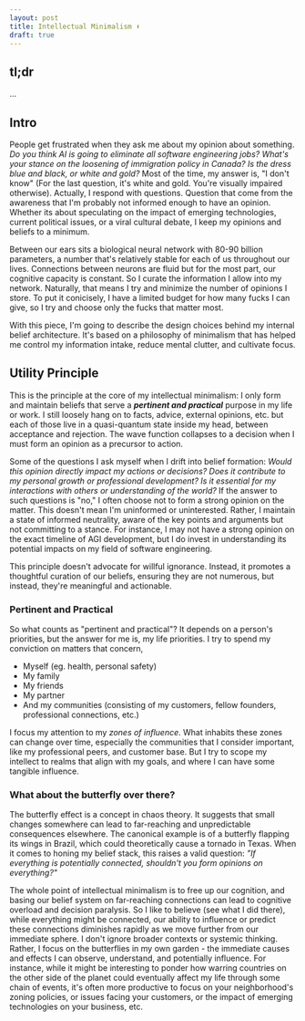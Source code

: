 ```yaml
---
layout: post
title: Intellectual Minimalism ⬇️
draft: true
---
```


## tl;dr

...

## Intro

People get frustrated when they ask me about my opinion about something. *Do you think AI is going to eliminate all software engineering jobs?* *What's your stance on the loosening of immigration policy in Canada?* *Is the dress blue and black, or white and gold?* Most of the time, my answer is, "I don't know" (For the last question, it's white and gold. You're visually impaired otherwise). Actually, I respond with questions. Question that come from the awareness that I'm probably not informed enough to have an opinion. Whether its about speculating on the impact of emerging technologies, current political issues, or a viral cultural debate, I keep my opinions and beliefs to a minimum. 

Between our ears sits a biological neural network with 80-90 billion parameters, a number that's relatively stable for each of us throughout our lives. Connections between neurons are fluid but for the most part, our cognitive capacity is constant. So I curate the information I allow into my network. Naturally, that means I try and minimize the number of opinions I store. To put it conicisely, I have a limited budget for how many fucks I can give, so I try and choose only the fucks that matter most.

With this piece, I'm going to describe the design choices behind my internal belief architecture. It's based on a philosophy of minimalism that has helped me control my information intake, reduce mental clutter, and cultivate focus.

## Utility Principle

This is the principle at the core of my intellectual minimalism: I only form and maintain beliefs that serve a ***pertinent and practical*** purpose in my life or work. I still loosely hang on to facts, advice, external opinions, etc. but each of those live in a quasi-quantum state inside my head, between acceptance and rejection. The wave function collapses to a decision when I must form an opinion as a precursor to action.

Some of the questions I ask myself when I drift into belief formation: *Would this opinion directly impact my actions or decisions? Does it contribute to my personal growth or professional development? Is it essential for my interactions with others or understanding of the world?* If the answer to such questions is "no," I often choose not to form a strong opinion on the matter. This doesn't mean I'm uninformed or uninterested. Rather, I maintain a state of informed neutrality, aware of the key points and arguments but not committing to a stance. For instance, I may not have a strong opinion on the exact timeline of AGI development, but I do invest in understanding its potential impacts on my field of software engineering. 

This principle doesn't advocate for willful ignorance. Instead, it promotes a thoughtful curation of our beliefs, ensuring they are not numerous, but instead, they're meaningful and actionable.

### Pertinent and Practical

So what counts as "pertinent and practical"? It depends on a person's priorities, but the answer for me is, my life priorities. I try to spend my conviction on matters that concern,
* Myself (eg. health, personal safety)
* My family
* My friends
* My partner
* And my communities (consisting of my customers, fellow founders, professional connections, etc.)

I focus my attention to my *zones of influence*. What inhabits these zones can change over time, especially the communities that I consider important, like my professional peers, and customer base. But I try to scope my intellect to realms that align with my goals, and where I can have some tangible influence.

### What about the butterfly over there?

The butterfly effect is a concept in chaos theory. It suggests that small changes somewhere can lead to far-reaching and unpredictable consequences elsewhere. The canonical example is of a butterfly flapping its wings in Brazil, which could theoretically cause a tornado in Texas. When it comes to honing my belief stack, this raises a valid question: *"If everything is potentially connected, shouldn't you form opinions on everything?"*

The whole point of intellectual minimalism is to free up our cognition, and basing our belief system on far-reaching connections can lead to cognitive overload and decision paralysis. So I like to believe (see what I did there), while everything might be connected, our ability to influence or predict these connections diminishes rapidly as we move further from our immediate sphere. I don't ignore broader contexts or systemic thinking. Rather, I focus on the butterflies in my own garden - the immediate causes and effects I can observe, understand, and potentially influence. For instance, while it might be interesting to ponder how warring countries on the other side of the planet could eventually affect my life through some chain of events, it's often more productive to focus on your neighborhood's zoning policies, or issues facing your customers, or the impact of emerging technologies on your business, etc.
